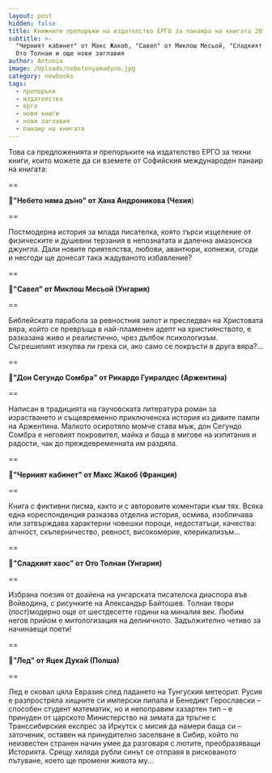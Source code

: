 ```yaml
---
layout: post
hidden: false
title: Книжните препоръки на издателство ЕРГО за панаира на книгата 2018
subtitle: >-
  "Черният кабинет" от Макс Жакоб, "Савел" от Миклош Месьой, "Сладкият хаос" от
  Ото Толнаи и още нови заглавия
author: Antonia
image: /Uploads/nebetonyamadyno.jpg
category: newbooks
tags:
  - препоръки
  - издателства
  - ерго
  - нови книги
  - нови заглавия
  - панаир на книгата
---
```

Това са предложенията и препоръките на издателство ЕРГО за техни книги, които можете да си вземете от Софийския международен панаир на книгата:

\==

📗**"Небето няма дъно" от Хана Андроникова (Чехия**)

\==

Постмодерна история за млада писателка, която търси изцеление от физическите и душевни терзания в непознатата и далечна амазонска джунгла. Дали новите приятелства, любови, авантюри, копнежи, сгоди и несгоди ще донесат така жадуваното избавление?

\==

📗**"Савел" от Миклош Месьой (Унгария)**

\==

Библейската парабола за ревностния зилот и преследвач на Христовата вяра, който се превръща в най-пламенен адепт на християнството, е разказана живо и реалистично, чрез дълбок психологизъм. Съгрешилият изкупва ли греха си, ако само се покръсти в друга вяра?...

\==

📗**"Дон Сегундо Сомбра" от Рикардо Гуиралдес (Аржентина)**

\==

Написан в традицията на гаучовската литература роман за израстването и същевременно приключенска история из дивите пампи на Аржентина. Малкото осиротяло момче става мъж, дон Сегундо Сомбра е неговият покровител, майка и баща в мигове на изпитания и радости, чак до преждевременната им раздяла.

\==

📗**"Черният кабинет" от Макс Жакоб (Франция)**

\==

Книга с фиктивни писма, както и с авторовите коментари към тях. Всяка една кореспонденция разказва отделна история, осмива, изобличава или затвърждава характерни човешки пороци, недостатъци, качества: алчност, скъперничество, ревност, високомерие, клерикализъм...

\==

📗**"Сладкият хаос" от Ото Толнаи (Унгария)**

\==

Избрана поезия от доайена на унгарската писателска диаспора във Войводина, с рисунките на Александър Байтошев. Толнаи твори (пост)модерно още от шестдесетте години на миналия век. Любим негов прийом е митологизация на делничното. Задължително четиво за начинаещи поети!

\==

📗**"Лед" от Яцек Дукай (Полша)**

\==

Лед е сковал цяла Евразия след падането на Тунгуския метеорит. Русия е разпростряла хищните си имперски пипала и Бенедикт Герославски – способен студент математик, но и непоправим хазартен тип – е принуден от царското Министерство на зимата да тръгне с Транссибирския експрес за Иркутск с мисия да намери баща си – заточеник, оставен на принудително заселване в Сибир, който по неизвестен странен начин умее да разговаря с лютите, преобразяващи Историята. Срещу хиляда рубли синът се отправя в рискованото пътуване, което ще промени живота му…
